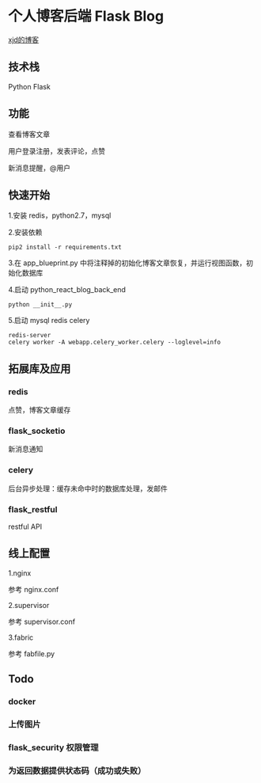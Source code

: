 # 个人博客后端 Flask Blog
[xjd的博客](http://www.xilixjd.cc)
## 技术栈
Python Flask

## 功能
查看博客文章

用户登录注册，发表评论，点赞

新消息提醒，@用户

## 快速开始
1.安装 redis，python2.7，mysql

2.安装依赖
```
pip2 install -r requirements.txt
```

3.在 app_blueprint.py 中将注释掉的初始化博客文章恢复，并运行视图函数，初始化数据库

4.启动 python_react_blog_back_end
```angular2html
python __init__.py
```

5.启动 mysql redis celery
```angular2html
redis-server
celery worker -A webapp.celery_worker.celery --loglevel=info
```

## 拓展库及应用
### redis
点赞，博客文章缓存
### flask_socketio
新消息通知
### celery
后台异步处理：缓存未命中时的数据库处理，发邮件
### flask_restful
restful API

## 线上配置
1.nginx

参考 nginx.conf

2.supervisor

参考 supervisor.conf

3.fabric

参考 fabfile.py

## Todo
### docker
### 上传图片
### flask_security 权限管理
### 为返回数据提供状态码（成功或失败）